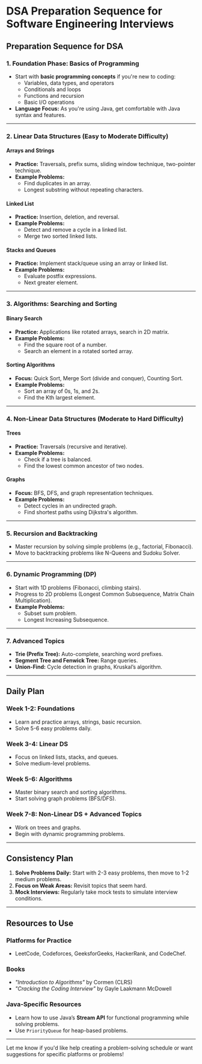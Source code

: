 
# DSA Preparation Sequence for Software Engineering Interviews

## Preparation Sequence for DSA

### 1. Foundation Phase: Basics of Programming
- Start with **basic programming concepts** if you're new to coding:
  - Variables, data types, and operators
  - Conditionals and loops
  - Functions and recursion
  - Basic I/O operations
- **Language Focus:** As you're using Java, get comfortable with Java syntax and features.

---

### 2. Linear Data Structures (Easy to Moderate Difficulty)
#### Arrays and Strings
- **Practice:** Traversals, prefix sums, sliding window technique, two-pointer technique.  
- **Example Problems:**  
  - Find duplicates in an array.  
  - Longest substring without repeating characters.  

#### Linked List
- **Practice:** Insertion, deletion, and reversal.  
- **Example Problems:**  
  - Detect and remove a cycle in a linked list.  
  - Merge two sorted linked lists.  

#### Stacks and Queues
- **Practice:** Implement stack/queue using an array or linked list.  
- **Example Problems:**  
  - Evaluate postfix expressions.  
  - Next greater element.  

---

### 3. Algorithms: Searching and Sorting
#### Binary Search
- **Practice:** Applications like rotated arrays, search in 2D matrix.  
- **Example Problems:**  
  - Find the square root of a number.  
  - Search an element in a rotated sorted array.  

#### Sorting Algorithms
- **Focus:** Quick Sort, Merge Sort (divide and conquer), Counting Sort.  
- **Example Problems:**  
  - Sort an array of 0s, 1s, and 2s.  
  - Find the Kth largest element.

---

### 4. Non-Linear Data Structures (Moderate to Hard Difficulty)
#### Trees
- **Practice:** Traversals (recursive and iterative).  
- **Example Problems:**  
  - Check if a tree is balanced.  
  - Find the lowest common ancestor of two nodes.  

#### Graphs
- **Focus:** BFS, DFS, and graph representation techniques.  
- **Example Problems:**  
  - Detect cycles in an undirected graph.  
  - Find shortest paths using Dijkstra's algorithm.  

---

### 5. Recursion and Backtracking
- Master recursion by solving simple problems (e.g., factorial, Fibonacci).  
- Move to backtracking problems like N-Queens and Sudoku Solver.  

---

### 6. Dynamic Programming (DP)
- Start with 1D problems (Fibonacci, climbing stairs).  
- Progress to 2D problems (Longest Common Subsequence, Matrix Chain Multiplication).  
- **Example Problems:**  
  - Subset sum problem.  
  - Longest Increasing Subsequence.  

---

### 7. Advanced Topics
- **Trie (Prefix Tree):** Auto-complete, searching word prefixes.  
- **Segment Tree and Fenwick Tree:** Range queries.  
- **Union-Find:** Cycle detection in graphs, Kruskal’s algorithm.

---

## Daily Plan

### Week 1-2: Foundations
- Learn and practice arrays, strings, basic recursion.  
- Solve 5-6 easy problems daily.  

### Week 3-4: Linear DS
- Focus on linked lists, stacks, and queues.  
- Solve medium-level problems.  

### Week 5-6: Algorithms
- Master binary search and sorting algorithms.  
- Start solving graph problems (BFS/DFS).  

### Week 7-8: Non-Linear DS + Advanced Topics
- Work on trees and graphs.  
- Begin with dynamic programming problems.  

---

## Consistency Plan
1. **Solve Problems Daily:** Start with 2-3 easy problems, then move to 1-2 medium problems.
2. **Focus on Weak Areas:** Revisit topics that seem hard.  
3. **Mock Interviews:** Regularly take mock tests to simulate interview conditions.  

---

## Resources to Use

### Platforms for Practice
- LeetCode, Codeforces, GeeksforGeeks, HackerRank, and CodeChef.  

### Books
- *"Introduction to Algorithms"* by Cormen (CLRS)  
- *"Cracking the Coding Interview"* by Gayle Laakmann McDowell  

### Java-Specific Resources
- Learn how to use Java’s **Stream API** for functional programming while solving problems.  
- Use `PriorityQueue` for heap-based problems.  

---

Let me know if you'd like help creating a problem-solving schedule or want suggestions for specific platforms or problems!
